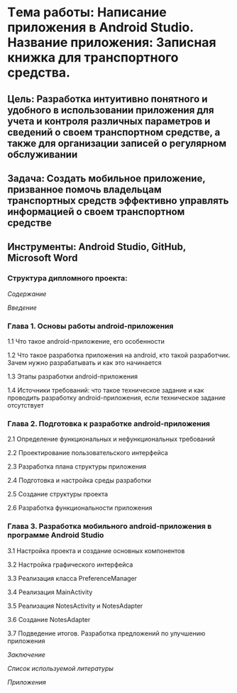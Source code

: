 # Tема работы: Написание приложения в Android Studio. Название приложения: Записная книжка для транспортного средства.
## Цель: Разработка интуитивно понятного и удобного в использовании приложения для учета и контроля различных параметров и сведений о своем транспортном средстве, а также для организации записей о регулярном обслуживании
## Задача: Создать мобильное приложение, призванное помочь владельцам транспортных средств эффективно управлять информацией о своем транспортном средстве
## Инструменты: Android Studio, GitHub, Microsoft Word

### **Структура дипломного проекта:**
*Содержание*

*Введение*

### Глава 1. Основы работы android-приложения 

1.1 Что такое android-приложение, его особенности

1.2 Что такое разработка приложения на android, кто такой разработчик. Зачем нужно разрабатывать и как это начинается

1.3 Этапы разработки android-приложения

1.4 Источники требований: что такое техническое задание и как проводить разработку android-приложения, если техническое задание отсутствует

### Глава 2. Подготовка к разработке android-приложения 

2.1 Определение функциональных и нефункциональных требований

2.2 Проектирование пользовательского интерфейса

2.3 Разработка плана структуры приложения

2.4 Подготовка и настройка среды разработки

2.5 Создание структуры проекта

2.6 Разработка функциональности приложения

### Глава 3. Разработка мобильного android-приложения в программе Android Studio 

3.1 Настройка проекта и создание основных компонентов

3.2 Настройка графического интерфейса

3.3 Реализация класса PreferenceManager

3.4 Реализация MainActivity

3.5 Реализация NotesActivity и NotesAdapter

3.6 Создание NotesAdapter

3.7 Подведение итогов. Разработка предложений по улучшению приложения
  
*Заключение*
  
*Список используемой литературы*
  
*Приложения*
